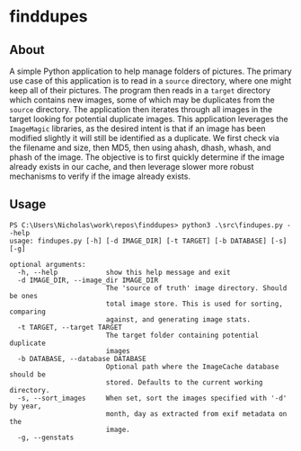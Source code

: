# finddupes

## About 

A simple Python application to help manage folders of pictures. The primary 
use case of this application is to read in a `source` directory, where one
might keep all of their pictures. The program then reads in a `target` directory
which contains new images, some of which may be duplicates from the `source`
directory. The application then iterates through all images in the target looking
for potential duplicate images. This application leverages the `ImageMagic`
libraries, as the desired intent is that if an image has been modified slightly
it will still be identified as a duplicate. We first check via the filename and
size, then MD5, then using ahash, dhash, whash, and phash of the image. The 
objective is to first quickly determine if the image already exists in our
cache, and then leverage slower more robust mechanisms to verify if the image
already exists.

## Usage

```
PS C:\Users\Nicholas\work\repos\finddupes> python3 .\src\findupes.py --help
usage: findupes.py [-h] [-d IMAGE_DIR] [-t TARGET] [-b DATABASE] [-s] [-g]

optional arguments:
  -h, --help            show this help message and exit
  -d IMAGE_DIR, --image_dir IMAGE_DIR
                        The 'source of truth' image directory. Should be ones
                        total image store. This is used for sorting, comparing
                        against, and generating image stats.
  -t TARGET, --target TARGET
                        The target folder containing potential duplicate
                        images
  -b DATABASE, --database DATABASE
                        Optional path where the ImageCache database should be
                        stored. Defaults to the current working directory.
  -s, --sort_images     When set, sort the images specified with '-d' by year,
                        month, day as extracted from exif metadata on the
                        image.
  -g, --genstats
```